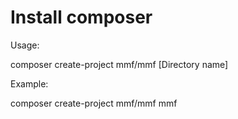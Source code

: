Install composer
========


Usage:

composer create-project  mmf/mmf [Directory name]


Example:

composer create-project  mmf/mmf mmf